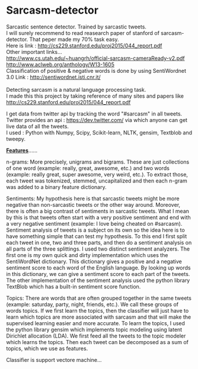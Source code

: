 # Sarcasm-detector
Sarcastic sentence detector. Trained by sarcastic tweets.<br />
I will surely recommend to read reasearch paper of stanford of sarcasm-detector. That peper made my 70% task easy.<br />
Here is link : http://cs229.stanford.edu/proj2015/044_report.pdf<br />
Other important links...<br />
http://www.cs.utah.edu/~huangrh/official-sarcasm-cameraReady-v2.pdf<br />
http://www.aclweb.org/anthology/W13-1605<br />
Classification of positive & negative words is done by using SentiWordnet 3.0 Link : http://sentiwordnet.isti.cnr.it/
<br /><br />
Detecting sarcasm is a natural language processing task.<br />
I made this this project by taking reference of many sites and papers like http://cs229.stanford.edu/proj2015/044_report.pdf<br />

I get data from twitter api by tracking the word "#sarcasm" in all tweets.<br />
Twitter provides an api : https://dev.twitter.com/ via which anyone can get live data of all the tweets.<br />
I used : Python with Numpy, Scipy, Scikit-learn, NLTK, gensim, Textblob and tweepy.<br />

<b><u>Features</u></b>......<br />

n-grams: More precisely, unigrams and bigrams. These are just collections of one word (example: really, great, awesome, etc.) and two words (example: really great, super awesome, very weird, etc.). To extract those, each tweet was tokenized, stemmed, uncapitalized and then each n-gram was added to a binary feature dictionary.<br />

Sentiments: My hypothesis here is that sarcastic tweets might be more negative than non-sarcastic tweets or the other way around. Moreover, there is often a big contrast of sentiments in sarcastic tweets. What I mean by this is that tweets often start with a very positive sentiment and end with a very negative sentiment (example: I love being cheated on #sarcasm). Sentiment analysis of tweets is a subject on its own so the idea here is to have something simple that can test my hypothesis. To this end I first split each tweet in one, two and three parts, and then do a sentiment analysis on all parts of the three splittings. I used two distinct sentiment analyzers. The first one is my own quick and dirty implementation which uses the SentiWordNet dictionary. This dictionary gives a positive and a negative sentiment score to each word of the English language. By looking up words in this dictionary, we can give a sentiment score to each part of the tweets. The other implementation of the sentiment analysis used the python library TextBlob which has a built-in sentiment score function.<br />

Topics: There are words that are often grouped together in the same tweets (example: saturday, party, night, friends, etc.). We call these groups of words topics. If we first learn the topics, then the classifier will just have to learn which topics are more associated with sarcasm and that will make the supervised learning easier and more accurate. To learn the topics, I used the python library gensim which implements topic modeling using latent Dirichlet allocation (LDA). We first feed all the tweets to the topic modeler which learns the topics. Then each tweet can be decomposed as a sum of topics, which we use as features.<br />

Classifier is support vectore machine...  

